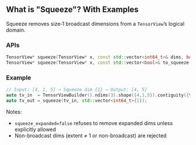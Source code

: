 ## What is "Squeeze"? With Examples

Squeeze removes size‑1 broadcast dimensions from a `TensorView`’s logical domain.

### APIs

```252:288:/opt/pytorch/nvfuser/csrc/ops/alias.cpp
TensorView* squeeze(TensorView* x, const std::vector<int64_t>& dims, bool squeeze_expanded);
TensorView* squeeze(TensorView* x, const std::vector<bool>& to_squeeze, bool squeeze_expanded);
```

### Example

```cpp
// Input: [4, 1, 5] → Squeeze dim {1} → Output: [4, 5]
auto tv_in  = TensorViewBuilder().ndims(3).shape({4,1,5}).contiguity({true,true,true}).dtype(DataType::Float).build();
auto tv_out = squeeze(tv_in, std::vector<int64_t>{1});
```

Notes:
- `squeeze_expanded=false` refuses to remove expanded dims unless explicitly allowed
- Non-broadcast dims (extent ≠ 1 or non-broadcast) are rejected


